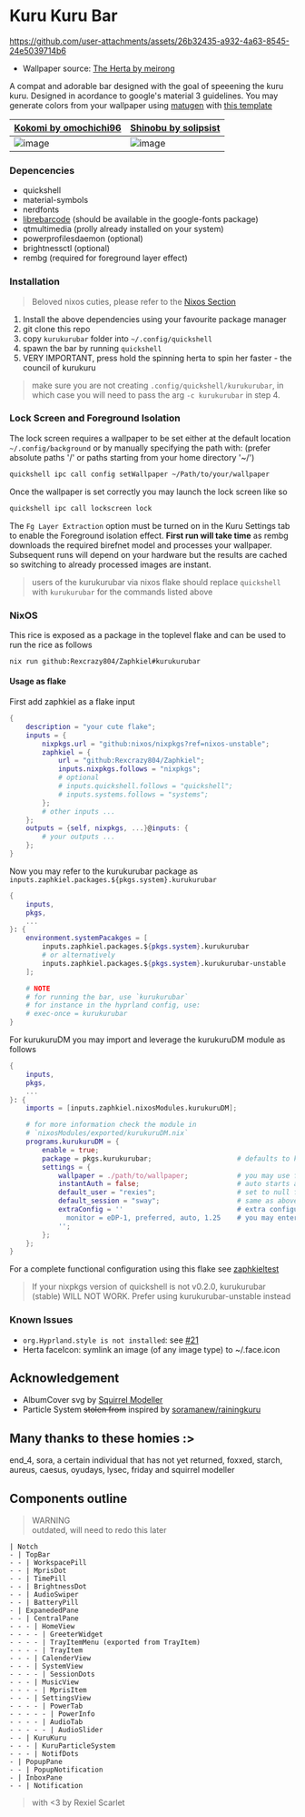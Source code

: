 # Kuru Kuru Bar

https://github.com/user-attachments/assets/26b32435-a932-4a63-8545-24e5039714b6

- Wallpaper source: [The Herta by meirong](https://www.pixiv.net/artworks/126270092)

A compat and adorable bar designed with the goal of speeening the kuru kuru.
Designed in acordance to google's material 3 guidelines.
You may generate colors from your wallpaper using [matugen](https://github.com/InioX/matugen)
with [this template](../../../../nixosModules/external/matugen/templates/quickshell-colors.qml)

| [Kokomi by omochichi96](https://twitter.com/omochichi96/status/1758113643521245240) | [Shinobu by solipsist](https://www.pixiv.net/en/artworks/119108248) |
|----------|----------|
|![image](https://github.com/user-attachments/assets/7ed235f1-0a49-4546-be01-16197dc7940f) | ![image](https://github.com/user-attachments/assets/16cb7c57-92b2-4178-a5e6-d9023012f473) |

### Depencencies

- quickshell
- material-symbols
- nerdfonts
- [librebarcode](https://graphicore.github.io/librebarcode/) (should be available in the google-fonts package)
- qtmultimedia (prolly already installed on your system)
- powerprofilesdaemon (optional)
- brightnessctl (optional)
- rembg (required for foreground layer effect)

### Installation

> Beloved nixos cuties, please refer to the
> [Nixos Section](#Nixos)

1. Install the above dependencies using your favourite package manager
1. git clone this repo
1. copy `kurukurubar` folder into `~/.config/quickshell`
1. spawn the bar by running `quickshell`
1. VERY IMPORTANT, press hold the spinning herta to spin her faster - the council of kurukuru

> make sure you are not creating `.config/quickshell/kurukurubar`,
> in which case you will need to pass the arg `-c kurukurubar` in step 4.

### Lock Screen and Foreground Isolation

The lock screen requires a wallpaper to be set
either at the default location `~/.config/background`
or by manually specifying the path with:
(prefer absolute paths '/' or paths starting from your home directory '~/')

```sh
quickshell ipc call config setWallpaper ~/Path/to/your/wallpaper
```

Once the wallpaper is set correctly you may launch the lock screen like so

```sh
quickshell ipc call lockscreen lock
```

The `Fg Layer Extraction` option must be turned on in the Kuru Settings tab
to enable the Foreground isolation effect.
**First run will take time** as rembg downloads the required birefnet model
and processes your wallpaper.
Subsequent runs will depend on your hardware
but the results are cached
so switching to already processed images are instant.

> users of the kurukurubar via nixos flake should replace `quickshell`
> with `kurukurubar` for the commands listed above

### NixOS

This rice is exposed as a package in the toplevel flake
and can be used to run the rice as follows

```
nix run github:Rexcrazy804/Zaphkiel#kurukurubar
```

#### Usage as flake

First add zaphkiel as a flake input

```nix
{
    description = "your cute flake";
    inputs = {
        nixpkgs.url = "github:nixos/nixpkgs?ref=nixos-unstable";
        zaphkiel = {
            url = "github:Rexcrazy804/Zaphkiel";
            inputs.nixpkgs.follows = "nixpkgs";
            # optional
            # inputs.quickshell.follows = "quickshell";
            # inputs.systems.follows = "systems";
        };
        # other inputs ...
    };
    outputs = {self, nixpkgs, ...}@inputs: {
        # your outputs ...
    };
}
```

Now you may refer to the kurukurubar package as `inputs.zaphkiel.packages.${pkgs.system}.kurukurubar`

```nix
{
    inputs,
    pkgs,
    ...
}: {
    environment.systemPacakges = [
        inputs.zaphkiel.packages.${pkgs.system}.kurukurubar
        # or alternatively
        inputs.zaphkiel.packages.${pkgs.system}.kurukurubar-unstable
    ];

    # NOTE
    # for running the bar, use `kurukurubar`
    # for instance in the hyprland config, use:
    # exec-once = kurukurubar
}
```

For kurukuruDM you may import and leverage the kurukuruDM module as follows

```nix
{
    inputs,
    pkgs,
    ...
}: {
    imports = [inputs.zaphkiel.nixosModules.kurukuruDM];

    # for more information check the module in 
    # `nixosModules/exported/kurukuruDM.nix`
    programs.kurukuruDM = {
        enable = true;
        package = pkgs.kurukurubar;                     # defaults to kurukurubar-unstable (TODO CHANGE THIS)
        settings = {
            wallpaper = ./path/to/wallpaper;            # you may use fetchurl to get remote images
            instantAuth = false;                        # auto starts authentication, good for fingerprint support ONLY
            default_user = "rexies";                    # set to null for possible values, only usefull for multi user systems
            default_session = "sway";                   # same as above, only usefull for multi session systems
            extraConfig = ''                            # extra configuration passed to underlying hyprland session
              monitor = eDP-1, preferred, auto, 1.25    # you may enter any valid hyprland config here
            '';
        };
    };
}
```

For a complete functional configuration using this flake see
[zaphkieltest](https://github.com/Rexcrazy804/zaphkieltest)

> If your nixpkgs version of quickshell is not v0.2.0,
> kurukurubar (stable) WILL NOT WORK.
> Prefer using kurukurubar-unstable instead

### Known Issues

- `org.Hyprland.style is not installed`: see [#21](https://github.com/Rexcrazy804/Zaphkiel/issues/21#issuecomment-2906546939)
- Herta faceIcon: symlink an image (of any image type) to ~/.face.icon

## Acknowledgement

- AlbumCover svg by [Squirrel Modeller](https://github.com/SquirrelModeller)
- Particle System ~~stolen from~~ inspired by [soramanew/rainingkuru](https://github.com/soramanew/rainingkuru)

## Many thanks to these homies :>

end_4, sora, a certain individual that has not yet returned, foxxed, starch,
aureus, caesus, oyudays, lysec, friday and squirrel modeller

## Components outline

> WARNING <br>
> outdated, will need to redo this later

```
| Notch
- | TopBar
- - | WorkspacePill
- - | MprisDot
- - | TimePill
- - | BrightnessDot
- - | AudioSwiper
- - | BatteryPill
- | ExpanededPane
- - | CentralPane
- - - | HomeView
- - - - | GreeterWidget
- - - - | TrayItemMenu (exported from TrayItem)
- - - - | TrayItem
- - - | CalenderView
- - - | SystemView
- - - - | SessionDots
- - - | MusicView
- - - - | MprisItem
- - - | SettingsView
- - - - | PowerTab
- - - - - | PowerInfo
- - - - | AudioTab
- - - - - | AudioSlider
- - | KuruKuru
- - - | KuruParticleSystem
- - - | NotifDots
- | PopupPane
- - | PopupNotification
- | InboxPane
- - | Notification
```

> with \<3 by Rexiel Scarlet
